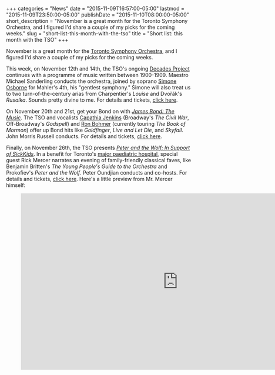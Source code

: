 +++
categories = "News"
date = "2015-11-09T16:57:00-05:00"
lastmod = "2015-11-09T23:50:00-05:00"
publishDate = "2015-11-10T08:00:00-05:00"
short_description = "November is a great month for the Toronto Symphony Orchestra, and I figured I&#039;d share a couple of my picks for the coming weeks."
slug = "short-list-this-month-with-the-tso"
title = "Short list: this month with the TSO"
+++

November is a great month for the [Toronto Symphony Orchestra](/scene/companies/toronto-symphony-orchestra/), and I figured I'd share a couple of my picks for the coming weeks.

This week, on November 12th and 14th, the TSO's ongoing [Decades Project](http://www.tso.ca/en-ca/concerts-and-tickets/2015-2016-Season/The-Decades-Project.aspx) continues with a programme of music written between 1900-1909. Maestro Michael Sanderling conducts the orchestra, joined by soprano [Simone Osborne](/talking-with-singers-simone-osborne/) for Mahler's 4th, his "gentlest symphony." Simone will also treat us to two turn-of-the-century arias from Charpentier's *Louise* and Dvořák's *Rusalka*. Sounds pretty divine to me. For details and tickets, [click here](http://www.tso.ca/en-ca/concerts-and-tickets/2015-2016-Season/EventDetails/Mahler-Symphony-4.aspx).

On November 20th and 21st, get your Bond on with [*James Bond: The Music*](http://www.tso.ca/en-ca/concerts-and-tickets/2015-2016-Season/EventDetails/James-Bond-The-Music.aspx). The TSO and vocalists [Capathia Jenkins](http://capathiajenkins.com/about/) (Broadway's *The Civil War*, Off-Broadway's *Godspell*) and [Ron Bohmer](http://www.ronbohmer.com/) (currently touring *The Book of Mormon*) offer up Bond hits like *Goldfinger*, *Live and Let Die*, and *Skyfall*. John Morris Russell conducts. For details and tickets, [click here](http://www.tso.ca/en-ca/concerts-and-tickets/2015-2016-Season/EventDetails/James-Bond-The-Music.aspx).

Finally, on November 26th, the TSO presents [*Peter and the Wolf: In Support of SickKids*](http://www.tso.ca/en-ca/concerts-and-tickets/2015-2016-Season/EventDetails/Peter-and-the-Wolf-In-Support-of-SickKids.aspx). In a benefit for Toronto's [major paediatric hospital](http://www.sickkids.ca/), special guest Rick Mercer narrates an evening of family-friendly classical faves, like Benjamin Britten's *The Young People's Guide to the Orchestra* and Prokofiev's *Peter and the Wolf*. Peter Oundjian conducts and co-hosts. For details and tickets, [click here](http://www.tso.ca/en-ca/concerts-and-tickets/2015-2016-Season/EventDetails/Peter-and-the-Wolf-In-Support-of-SickKids.aspx). Here's a little preview from Mr. Mercer himself:

<figure data-type="video">
<iframe width="854" height="480" src="https://www.youtube.com/embed/3c7pgtTEIvw" frameborder="0" allowfullscreen></iframe>
</figure>

